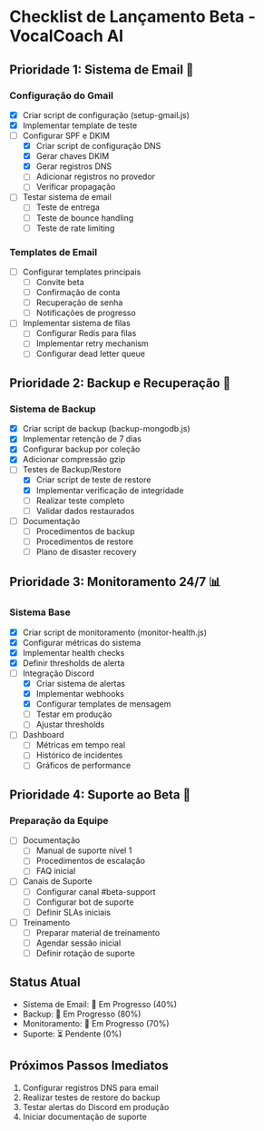 # Checklist de Lançamento Beta - VocalCoach AI

## Prioridade 1: Sistema de Email 📧
### Configuração do Gmail
- [x] Criar script de configuração (setup-gmail.js)
- [x] Implementar template de teste
- [ ] Configurar SPF e DKIM
  - [x] Criar script de configuração DNS
  - [x] Gerar chaves DKIM
  - [x] Gerar registros DNS
  - [ ] Adicionar registros no provedor
  - [ ] Verificar propagação
- [ ] Testar sistema de email
  - [ ] Teste de entrega
  - [ ] Teste de bounce handling
  - [ ] Teste de rate limiting

### Templates de Email
- [ ] Configurar templates principais
  - [ ] Convite beta
  - [ ] Confirmação de conta
  - [ ] Recuperação de senha
  - [ ] Notificações de progresso
- [ ] Implementar sistema de filas
  - [ ] Configurar Redis para filas
  - [ ] Implementar retry mechanism
  - [ ] Configurar dead letter queue

## Prioridade 2: Backup e Recuperação 💾
### Sistema de Backup
- [x] Criar script de backup (backup-mongodb.js)
- [x] Implementar retenção de 7 dias
- [x] Configurar backup por coleção
- [x] Adicionar compressão gzip
- [ ] Testes de Backup/Restore
  - [x] Criar script de teste de restore
  - [x] Implementar verificação de integridade
  - [ ] Realizar teste completo
  - [ ] Validar dados restaurados
- [ ] Documentação
  - [ ] Procedimentos de backup
  - [ ] Procedimentos de restore
  - [ ] Plano de disaster recovery

## Prioridade 3: Monitoramento 24/7 📊
### Sistema Base
- [x] Criar script de monitoramento (monitor-health.js)
- [x] Configurar métricas do sistema
- [x] Implementar health checks
- [x] Definir thresholds de alerta
- [ ] Integração Discord
  - [x] Criar sistema de alertas
  - [x] Implementar webhooks
  - [x] Configurar templates de mensagem
  - [ ] Testar em produção
  - [ ] Ajustar thresholds
- [ ] Dashboard
  - [ ] Métricas em tempo real
  - [ ] Histórico de incidentes
  - [ ] Gráficos de performance

## Prioridade 4: Suporte ao Beta 👥
### Preparação da Equipe
- [ ] Documentação
  - [ ] Manual de suporte nível 1
  - [ ] Procedimentos de escalação
  - [ ] FAQ inicial
- [ ] Canais de Suporte
  - [ ] Configurar canal #beta-support
  - [ ] Configurar bot de suporte
  - [ ] Definir SLAs iniciais
- [ ] Treinamento
  - [ ] Preparar material de treinamento
  - [ ] Agendar sessão inicial
  - [ ] Definir rotação de suporte

## Status Atual
- Sistema de Email: 🔄 Em Progresso (40%)
- Backup: 🔄 Em Progresso (80%)
- Monitoramento: 🔄 Em Progresso (70%)
- Suporte: ⏳ Pendente (0%)

## Próximos Passos Imediatos
1. Configurar registros DNS para email
2. Realizar testes de restore do backup
3. Testar alertas do Discord em produção
4. Iniciar documentação de suporte 